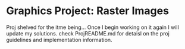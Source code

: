 # Graphics Project: Raster Images
Proj shelved for the itme being... Once I begin working on it again I will update my solutions.
check ProjREADME.md for detaisl on the proj guidelines and implementation information.
